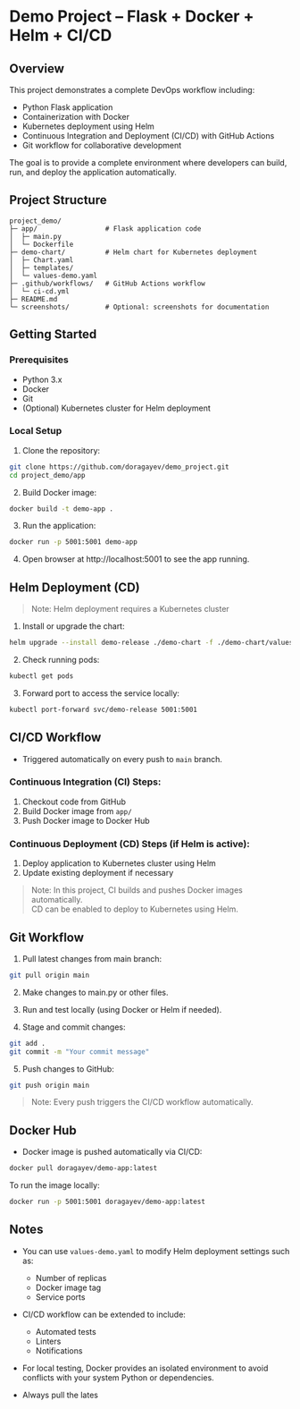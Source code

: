 # Demo Project – Flask + Docker + Helm + CI/CD

## Overview
This project demonstrates a complete DevOps workflow including:  
- Python Flask application  
- Containerization with Docker  
- Kubernetes deployment using Helm  
- Continuous Integration and Deployment (CI/CD) with GitHub Actions  
- Git workflow for collaborative development  

The goal is to provide a complete environment where developers can build, run, and deploy the application automatically.

## Project Structure
```
project_demo/
├─ app/                 # Flask application code
│  ├─ main.py
│  └─ Dockerfile
├─ demo-chart/          # Helm chart for Kubernetes deployment
│  ├─ Chart.yaml
│  ├─ templates/
│  └─ values-demo.yaml
├─ .github/workflows/   # GitHub Actions workflow
│  └─ ci-cd.yml
├─ README.md
└─ screenshots/         # Optional: screenshots for documentation
```

## Getting Started

### Prerequisites
- Python 3.x
- Docker
- Git
- (Optional) Kubernetes cluster for Helm deployment

### Local Setup

1. Clone the repository:
```bash
git clone https://github.com/doragayev/demo_project.git
cd project_demo/app
```

2. Build Docker image:
```bash
docker build -t demo-app .
```

3. Run the application:
```bash
docker run -p 5001:5001 demo-app
```

4. Open browser at http://localhost:5001 to see the app running.

## Helm Deployment (CD)

> Note: Helm deployment requires a Kubernetes cluster

1. Install or upgrade the chart:
```bash
helm upgrade --install demo-release ./demo-chart -f ./demo-chart/values-demo.yaml
```
2. Check running pods:
```bash
kubectl get pods
```

3. Forward port to access the service locally:
```bash
kubectl port-forward svc/demo-release 5001:5001
```


## CI/CD Workflow

- Triggered automatically on every push to `main` branch.  

### Continuous Integration (CI) Steps:
1. Checkout code from GitHub
2. Build Docker image from `app/`
3. Push Docker image to Docker Hub

### Continuous Deployment (CD) Steps (if Helm is active):
1. Deploy application to Kubernetes cluster using Helm
2. Update existing deployment if necessary

> Note: In this project, CI builds and pushes Docker images automatically.  
> CD can be enabled to deploy to Kubernetes using Helm.


## Git Workflow

1. Pull latest changes from main branch:
```bash
git pull origin main
```

2. Make changes to main.py or other files.

3. Run and test locally (using Docker or Helm if needed).

4. Stage and commit changes:
```bash
git add .
git commit -m "Your commit message"
```
5. Push changes to GitHub:
```bash
git push origin main
```
>Note: Every push triggers the CI/CD workflow automatically.


## Docker Hub

- Docker image is pushed automatically via CI/CD:
```bash
docker pull doragayev/demo-app:latest
```

To run the image locally:
```bash
docker run -p 5001:5001 doragayev/demo-app:latest
```


## Notes

- You can use `values-demo.yaml` to modify Helm deployment settings such as:
  - Number of replicas
  - Docker image tag
  - Service ports

- CI/CD workflow can be extended to include:
  - Automated tests
  - Linters
  - Notifications

- For local testing, Docker provides an isolated environment to avoid conflicts with your system Python or dependencies.

- Always pull the lates
